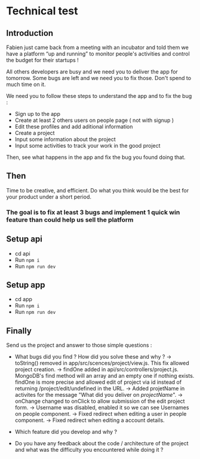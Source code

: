 # Technical test

## Introduction

Fabien just came back from a meeting with an incubator and told them we have a platform “up and running” to monitor people's activities and control the budget for their startups !

All others developers are busy and we need you to deliver the app for tomorrow.
Some bugs are left and we need you to fix those. Don't spend to much time on it.

We need you to follow these steps to understand the app and to fix the bug : 
 - Sign up to the app
 - Create at least 2 others users on people page ( not with signup ) 
 - Edit these profiles and add aditional information 
 - Create a project
 - Input some information about the project
 - Input some activities to track your work in the good project
  
Then, see what happens in the app and fix the bug you found doing that.

## Then
Time to be creative, and efficient. Do what you think would be the best for your product under a short period.

### The goal is to fix at least 3 bugs and implement 1 quick win feature than could help us sell the platform

## Setup api

- cd api
- Run `npm i`
- Run `npm run dev`

## Setup app

- cd app
- Run `npm i`
- Run `npm run dev`

## Finally

Send us the project and answer to those simple questions : 
- What bugs did you find ? How did you solve these and why ?
  &rarr; toString() removed in app/src/scences/project/view.js. This fix allowed project creation.
  &rarr; findOne added in api/src/controllers/project.js. MongoDB's find method will an array and an empty one if nothing exists. findOne is more precise and allowed edit of project via id instead of returning /project/edit/undefined in the URL.
  &rarr; Added projetName in activites for the message "What did you deliver on *projectName*".
  &rarr; onChange changed to onClick to allow submission of the edit project form.
  &rarr; Username was disabled, enabled it so we can see Usernames on people component.
  &rarr; Fixed redirect when editing a user in people component.
  &rarr; Fixed redirect when editing a account details.
  
- Which feature did you develop and why ? 
- Do you have any feedback about the code / architecture of the project and what was the difficulty you encountered while doing it ? 

